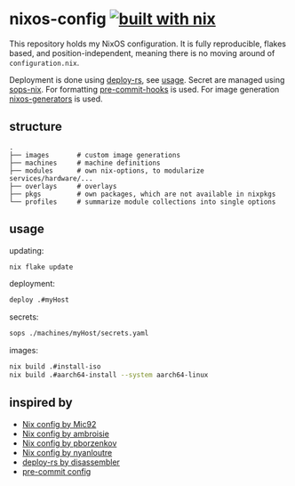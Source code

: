# nixos-config [![built with nix](https://builtwithnix.org/badge.svg)](https://builtwithnix.org)

This repository holds my NixOS configuration.
It is fully reproducible, flakes based, and position-independent, meaning there is no moving around of `configuration.nix`.

Deployment is done using [deploy-rs](https://github.com/serokell/deploy-rs), see [usage](#usage).
Secret are managed using [sops-nix](https://github.com/Mic92/sops-nix).
For formatting [pre-commit-hooks](https://github.com/cachix/pre-commit-hooks.nix) is used.
For image generation [nixos-generators](https://github.com/nix-community/nixos-generators) is used.

## structure

```
.
├── images       # custom image generations
├── machines     # machine definitions
├── modules      # own nix-options, to modularize services/hardware/...
├── overlays     # overlays
├── pkgs         # own packages, which are not available in nixpkgs
└── profiles     # summarize module collections into single options
```

## usage

updating:
```bash
nix flake update
```

deployment:
```bash
deploy .#myHost
```

secrets:
```bash
sops ./machines/myHost/secrets.yaml
```

images:
```bash
nix build .#install-iso
nix build .#aarch64-install --system aarch64-linux
```

## inspired by
- [Nix config by Mic92](https://github.com/Mic92/dotfiles)
- [Nix config by ambroisie](https://github.com/ambroisie/nix-config)
- [Nix config by pborzenkov](https://github.com/pborzenkov/nix-config)
- [Nix config by nyanloutre](https://gitea.nyanlout.re/nyanloutre/nixos-config)
- [deploy-rs by disassembler](https://samleathers.com/posts/2022-02-03-my-new-network-and-deploy-rs.html)
- [pre-commit config](https://github.com/cachix/pre-commit-hooks.nix/blob/master/template/flake.nix)
